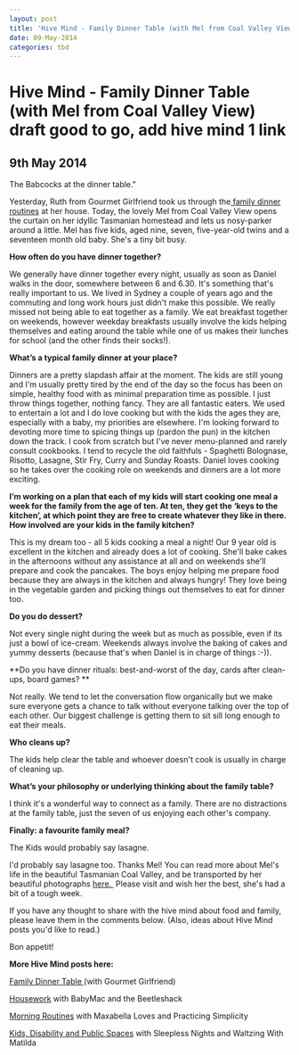 ```yaml
---
layout: post
title: 'Hive Mind - Family Dinner Table (with Mel from Coal Valley View) draft good to go, add hive mind 1 link'
date: 09-May-2014
categories: tbd
---
```


# Hive Mind - Family Dinner Table (with Mel from Coal Valley View) draft good to go, add hive mind 1 link

## 9th May 2014

<p  <img class="photo-horiz" src="/images/2014/05/SHORPY_8d27703a.preview.jpg" /></p>

<p March 1943. Rochester,   New York. "<a href="http://www.shorpy.com/node/14792">The Babcocks at the dinner table</a>."</p>

Yesterday, Ruth from Gourmet Girlfriend took us through the<a href="http://mogantosh.com/hive-mind-the-family-dinner-table/"> family dinner routines</a> at her house. Today, the lovely Mel from Coal Valley View opens the curtain on her idyllic Tasmanian homestead and lets us nosy-parker around a little. Mel has five kids, aged nine, seven, five-year-old twins and a seventeen month old baby. She's a tiny bit busy.

<p <img class="photo-horiz" src="/images/2014/05/IMG_3058.jpg" /></p>

**How often do you have dinner together?**

We generally have dinner together every night, usually as soon as Daniel walks in the door, somewhere between 6 and 6.30. It's something that's really important to us. We lived in Sydney a couple of years ago and the commuting and long work hours just didn't make this possible. We really missed not being able to eat together as a family. We eat breakfast together on weekends, however weekday breakfasts usually involve the kids helping themselves and eating around the table while one of us makes their lunches for school (and the other finds their socks!).

**What’s a typical family dinner at your place?**

Dinners are a pretty slapdash affair at the moment. The kids are still young and I'm usually pretty tired by the end of the day so the focus has been on simple, healthy food with as minimal preparation time as possible. I just throw things together, nothing fancy. They are all fantastic eaters. We used to entertain a lot and I do love cooking but with the kids the ages they are, especially with a baby, my priorities are elsewhere. I'm looking forward to devoting more time to spicing things up (pardon the pun) in the kitchen down the track. I cook from scratch but I've never menu-planned and rarely consult cookbooks. I tend to recycle the old faithfuls - Spaghetti Bolognase, Risotto, Lasagne, Stir Fry, Curry and Sunday Roasts. Daniel loves cooking so he takes over the cooking role on weekends and dinners are a lot more exciting.

**I’m working on a plan that each of my kids will start cooking one meal a week for the family from the age of ten. At ten, they get the ‘keys to the kitchen’, at which point they are free to create whatever they like in there. How involved are your kids in the family kitchen?**

This is my dream too - all 5 kids cooking a meal a night! Our 9 year old is excellent in the kitchen and already does a lot of cooking. She'll bake cakes in the afternoons without any assistance at all and on weekends she'll prepare and cook the pancakes. The boys enjoy helping me prepare food because they are always in the kitchen and always hungry! They love being in the vegetable garden and picking things out themselves to eat for dinner too.

**Do you do dessert?**

Not every single night during the week but as much as possible, even if its just a bowl of ice-cream. Weekends always involve the baking of cakes and yummy desserts (because that's when Daniel is in charge of things :-)).

**Do you have dinner rituals: best-and-worst of the day, cards after clean-ups, board games? **

Not really. We tend to let the conversation flow organically but we make sure everyone gets a chance to talk without everyone talking over the top of each other. Our biggest challenge is getting them to sit sill long enough to eat their meals.

**Who cleans up?**

The kids help clear the table and whoever doesn't cook is usually in charge of cleaning up.

**What’s your philosophy or underlying thinking about the family table?**

I think it's a wonderful way to connect as a family. There are no distractions at the family table, just the seven of us enjoying each other's company.

**Finally: a favourite family meal?**

The Kids would probably say lasagne.

I'd probably say lasagne too. Thanks Mel! You can read more about Mel's life in the beautiful Tasmanian Coal Valley, and be transported by her beautiful photographs <a href="http://coalvalleyview.blogspot.com.au/">here. </a> Please visit and wish her the best, she's had a bit of a tough week.

If you have any thought to share with the hive mind about food and family, please leave them in the comments below. (Also, ideas about Hive Mind posts you'd like to read.)

Bon appetit!

**More Hive Mind posts here:**

<a href="http://mogantosh.com/hive-mind-the-family-dinner-table/">Family Dinner Table </a>(with Gourmet Girlfriend)

<a href="http://mogantosh.com/hive-mind-housework/">Housework</a> with BabyMac and the Beetleshack

<a href="http://mogantosh.com/?p=328">Morning Routines</a> with Maxabella Loves and Practicing Simplicity

<a href="http://mogantosh.com/hive-mind-kids-disability-and-public-spaces/">Kids, Disability and Public Spaces</a> with Sleepless Nights and Waltzing With Matilda
